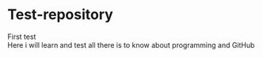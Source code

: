 # Test-repository
First test
<br>
Here i will learn and test all there is to know about programming and GitHub

